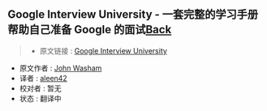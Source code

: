 ## Google Interview University - 一套完整的学习手册帮助自己准备 Google 的面试[**Back**](./../translation.md)

> * 原文链接 : [Google Interview University](https://github.com/jwasham/google-interview-university)
* 原文作者 : [John Washam](https://github.com/jwasham) 
* 译者 : [aleen42](https://github.com/aleen42) 
* 校对者 : 暂无
* 状态 : 翻译中
